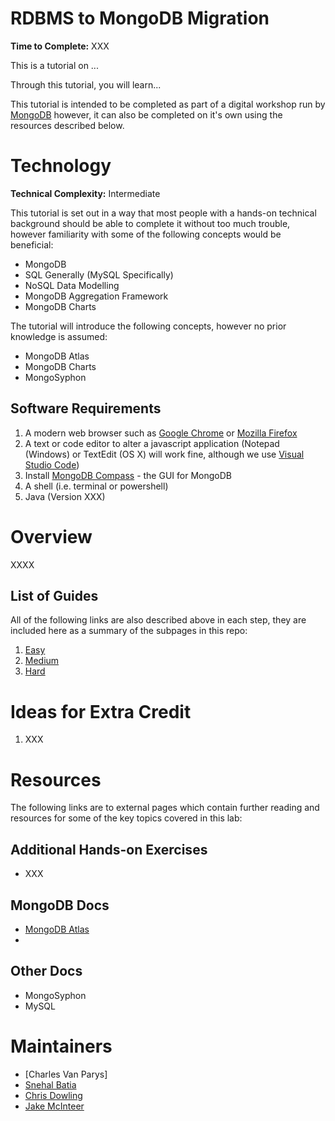 # RDBMS to MongoDB Migration
**Time to Complete:** XXX

This is a tutorial on ...

Through this tutorial, you will learn...

This tutorial is intended to be completed as part of a digital workshop run by [MongoDB](https://www.mongodb.com) however, it can also be completed on it's own using the resources described below.

# Technology
**Technical Complexity:** Intermediate

This tutorial is set out in a way that most people with a hands-on technical background should be able to complete it without too much trouble, however familiarity with some of the following concepts would be beneficial:

* MongoDB
* SQL Generally (MySQL Specifically)
* NoSQL Data Modelling
* MongoDB Aggregation Framework
* MongoDB Charts

The tutorial will introduce the following concepts, however no prior knowledge is assumed:
* MongoDB Atlas
* MongoDB Charts
* MongoSyphon

## Software Requirements
1. A modern web browser such as [Google Chrome](https://chrome.google.com) or [Mozilla Firefox](https://www.mozilla.org/en-GB/firefox/)
2. A text or code editor to alter a javascript application (Notepad (Windows) or TextEdit (OS X) will work fine, although we use [Visual Studio Code](https://code.visualstudio.com/download))
3. Install [MongoDB Compass](https://www.mongodb.com/products/compass) - the GUI for MongoDB
4. A shell (i.e. terminal or powershell)
5. Java (Version XXX)


# Overview
XXXX

## List of Guides
All of the following links are also described above in each step, they are included here as a summary of the subpages in this repo:

1. [Easy](guides/easy)
2. [Medium](guides/medium)
3. [Hard](guides/hard)

# Ideas for Extra Credit
1. XXX

# Resources
The following links are to external pages which contain further reading and resources for some of the key topics covered in this lab:

## Additional Hands-on Exercises
* XXX

## MongoDB Docs
* [MongoDB Atlas](https://docs.atlas.mongodb.com/)
* 

## Other Docs
* MongoSyphon
* MySQL

# Maintainers
* [Charles Van Parys]
* [Snehal Batia](https://github.com/snehal08/)
* [Chris Dowling](https://github.com/snehal08/)
* [Jake McInteer](https://github.com/mcinteerj/)